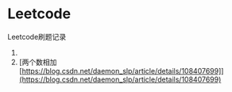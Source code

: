 # Leetcode

Leetcode刷题记录

1. 
2. [两个数相加[https://blog.csdn.net/daemon_slp/article/details/108407699]](https://blog.csdn.net/daemon_slp/article/details/108407699)

